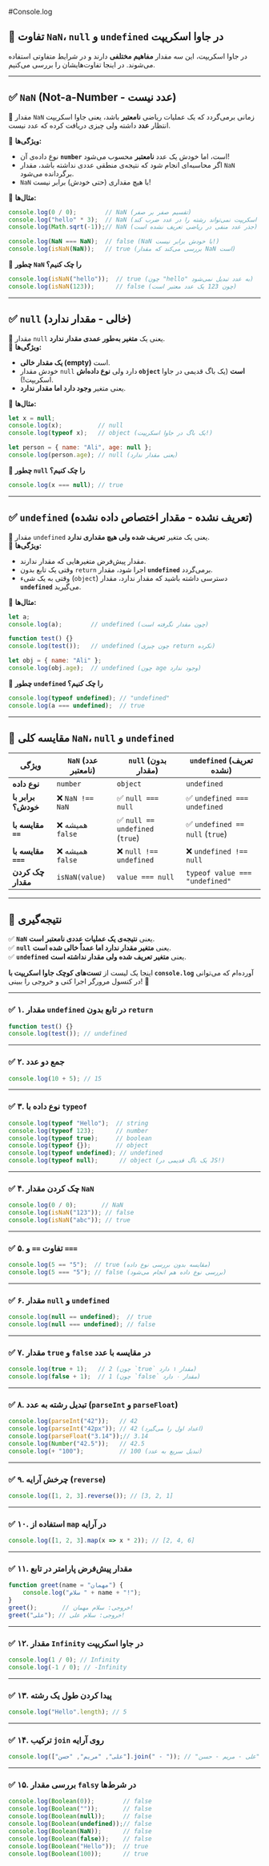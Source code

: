 #Console.log

## **🚀 تفاوت `NaN`، `null` و `undefined` در جاوا اسکریپت**  

در جاوا اسکریپت، این سه مقدار **مفاهیم مختلفی** دارند و در شرایط متفاوتی استفاده می‌شوند. در اینجا تفاوت‌هایشان را بررسی می‌کنیم.  

---

## **✅ `NaN` (Not-a-Number - عدد نیست)**
🔹 مقدار `NaN` زمانی برمی‌گردد که یک عملیات ریاضی **نامعتبر** باشد، یعنی جاوا اسکریپت انتظار **عدد** داشته ولی چیزی دریافت کرده که عدد نیست.  

🔹 **ویژگی‌ها:**  
- نوع داده‌ی آن **`number`** است، اما خودش یک عدد **نامعتبر** محسوب می‌شود!  
- اگر محاسبه‌ای انجام شود که نتیجه‌ی منطقی عددی نداشته باشد، مقدار `NaN` برگردانده می‌شود.  
- `NaN` با هیچ مقداری (حتی خودش) برابر نیست!  

🔹 **مثال‌ها:**  
```js
console.log(0 / 0);        // NaN (تقسیم صفر بر صفر)
console.log("hello" * 3);  // NaN (جاوا اسکریپت نمی‌تواند رشته را در عدد ضرب کند)
console.log(Math.sqrt(-1));// NaN (جذر عدد منفی در ریاضی تعریف نشده است)

console.log(NaN === NaN);  // false (NaN با خودش برابر نیست!)
console.log(isNaN(NaN));   // true (بررسی می‌کند که مقدار NaN است)
```

🔹 **چطور `NaN` را چک کنیم؟**  
```js
console.log(isNaN("hello"));  // true (چون "hello" به عدد تبدیل نمی‌شود)
console.log(isNaN(123));      // false (چون 123 یک عدد معتبر است)
```

---

## **✅ `null` (خالی - مقدار ندارد)**
🔹 مقدار `null` یعنی یک **متغیر به‌طور عمدی مقدار ندارد**.  
🔹 **ویژگی‌ها:**  
- **یک مقدار خالی (empty)** است.  
- خودش مقدار `null` دارد ولی **نوع داده‌اش `object` است** (یک باگ قدیمی در جاوا اسکریپت!).  
- یعنی متغیر **وجود دارد اما مقدار ندارد**.  

🔹 **مثال‌ها:**  
```js
let x = null;
console.log(x);          // null
console.log(typeof x);   // object (یک باگ در جاوا اسکریپت!)

let person = { name: "Ali", age: null };
console.log(person.age); // null (یعنی مقدار ندارد)
```

🔹 **چطور `null` را چک کنیم؟**  
```js
console.log(x === null); // true
```

---

## **✅ `undefined` (تعریف نشده - مقدار اختصاص داده نشده)**
🔹 مقدار `undefined` یعنی یک متغیر **تعریف شده ولی هیچ مقداری ندارد**.  
🔹 **ویژگی‌ها:**  
- مقدار پیش‌فرض متغیرهایی که مقدار ندارند.  
- وقتی یک تابع بدون `return` اجرا شود، مقدار **`undefined`** برمی‌گردد.  
- وقتی به یک شیء (`object`) دسترسی داشته باشید که مقدار ندارد، مقدار **`undefined`** می‌گیرید.  

🔹 **مثال‌ها:**  
```js
let a;
console.log(a);        // undefined (چون مقدار نگرفته است)

function test() {}
console.log(test());   // undefined (چون چیزی return نکرده)

let obj = { name: "Ali" };
console.log(obj.age);  // undefined (چون age وجود ندارد)
```

🔹 **چطور `undefined` را چک کنیم؟**  
```js
console.log(typeof undefined); // "undefined"
console.log(a === undefined);  // true
```

---

## **📌 مقایسه کلی `NaN`، `null` و `undefined`**
| ویژگی        | `NaN` (عدد نامعتبر) | `null` (بدون مقدار) | `undefined` (تعریف نشده) |
|-------------|-------------------|----------------|----------------|
| **نوع داده**  | `number`          | `object`       | `undefined`    |
| **برابر با خودش؟** | ❌ `NaN !== NaN` | ✅ `null === null` | ✅ `undefined === undefined` |
| **مقایسه با `==`** | ❌ همیشه `false` | ✅ `null == undefined` (`true`) | ✅ `undefined == null` (`true`) |
| **مقایسه با `===`** | ❌ همیشه `false` | ❌ `null !== undefined` | ❌ `undefined !== null` |
| **چک کردن مقدار** | `isNaN(value)` | `value === null` | `typeof value === "undefined"` |

---

## **🚀 نتیجه‌گیری**
✅ **`NaN`** یعنی **نتیجه‌ی یک عملیات عددی نامعتبر است**.  
✅ **`null`** یعنی **متغیر مقدار ندارد اما عمداً خالی شده است**.  
✅ **`undefined`** یعنی **متغیر تعریف شده ولی مقدار نداشته است**.  






اینجا یک لیست از **تست‌های کوچک جاوا اسکریپت با `console.log`** آورده‌ام که می‌توانی در کنسول مرورگر اجرا کنی و خروجی را ببینی! 🚀  

---

### **✅ ۱. مقدار `undefined` در تابع بدون `return`**
```js
function test() {}
console.log(test()); // undefined
```

---

### **✅ ۲. جمع دو عدد**
```js
console.log(10 + 5); // 15
```

---

### **✅ ۳. نوع داده با `typeof`**
```js
console.log(typeof "Hello");  // string
console.log(typeof 123);      // number
console.log(typeof true);     // boolean
console.log(typeof {});       // object
console.log(typeof undefined); // undefined
console.log(typeof null);      // object (یک باگ قدیمی در JS!)
```

---

### **✅ ۴. چک کردن مقدار `NaN`**
```js
console.log(0 / 0);       // NaN
console.log(isNaN("123")); // false
console.log(isNaN("abc")); // true
```

---

### **✅ ۵. تفاوت `==` و `===`**
```js
console.log(5 == "5");  // true (مقایسه بدون بررسی نوع داده)
console.log(5 === "5"); // false (بررسی نوع داده هم انجام می‌شود)
```

---

### **✅ ۶. مقدار `null` و `undefined`**
```js
console.log(null == undefined);  // true
console.log(null === undefined); // false
```

---

### **✅ ۷. مقدار `true` و `false` در مقایسه با عدد**
```js
console.log(true + 1);   // 2 (چون `true` مقدار ۱ دارد)
console.log(false + 1);  // 1 (چون `false` مقدار ۰ دارد)
```

---

### **✅ ۸. تبدیل رشته به عدد (`parseInt` و `parseFloat`)**
```js
console.log(parseInt("42"));   // 42
console.log(parseInt("42px")); // 42 (اعداد اول را می‌گیرد)
console.log(parseFloat("3.14"));// 3.14
console.log(Number("42.5"));   // 42.5
console.log(+ "100");          // 100 (تبدیل سریع به عدد)
```

---

### **✅ ۹. چرخش آرایه (`reverse`)**
```js
console.log([1, 2, 3].reverse()); // [3, 2, 1]
```

---

### **✅ ۱۰. استفاده از `map` در آرایه**
```js
console.log([1, 2, 3].map(x => x * 2)); // [2, 4, 6]
```

---

### **✅ ۱۱. مقدار پیش‌فرض پارامتر در تابع**
```js
function greet(name = "مهمان") {
    console.log("سلام " + name + "!");
}
greet();       // خروجی: سلام مهمان!
greet("علی"); // خروجی: سلام علی!
```

---

### **✅ ۱۲. مقدار `Infinity` در جاوا اسکریپت**
```js
console.log(1 / 0); // Infinity
console.log(-1 / 0); // -Infinity
```

---

### **✅ ۱۳. پیدا کردن طول یک رشته**
```js
console.log("Hello".length); // 5
```

---

### **✅ ۱۴. ترکیب `join` روی آرایه**
```js
console.log(["علی", "مریم", "حسن"].join(" - ")); // "علی - مریم - حسن"
```

---

### **✅ ۱۵. بررسی مقدار `falsy` در شرط‌ها**
```js
console.log(Boolean(0));        // false
console.log(Boolean(""));       // false
console.log(Boolean(null));     // false
console.log(Boolean(undefined));// false
console.log(Boolean(NaN));      // false
console.log(Boolean(false));    // false
console.log(Boolean("Hello"));  // true
console.log(Boolean(100));      // true
```

